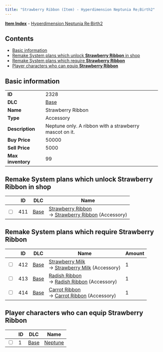```yaml
---
title: "Strawberry Ribbon (Item) - Hyperdimension Neptunia Re;Birth2"
---
```


[**Item Index**](/neptunia/rb2/item/index.html) - [Hyperdimension Neptunia Re;Birth2](/neptunia/rb2)

## Contents

- [Basic information](#basic-information)
- [Remake System plans which unlock **Strawberry Ribbon** in shop](#remake-system-plans-which-unlock-strawberry-ribbon-in-shop)
- [Remake System plans which require **Strawberry Ribbon**](#remake-system-plans-which-require-strawberry-ribbon)
- [Player characters who can equip **Strawberry Ribbon**](#player-characters-who-can-equip-strawberry-ribbon)

## Basic information

|   |   |
| -- | -- |
| **ID** | 2328 |
| **DLC** | [Base](/neptunia/rb2/dlc/0-base.html) |
| **Name** | Strawberry Ribbon |
| **Type** | Accessory |
| **Description** | Neptune only. A ribbon with a strawberry mascot on it. |
| **Buy Price** | 50000 |
| **Sell Price** | 5000 |
| **Max inventory** | 99 |

## Remake System plans which unlock **Strawberry Ribbon** in shop

|    | ID | DLC | Name |
| -- | -- | --- | ---- |
| <input type="checkbox" id="rb2-remake-0-411" class="trackbox" /> | 411 | [Base](/neptunia/rb2/dlc/0-base.html) | [Strawberry Ribbon](/neptunia/rb2/remake/0-411-strawberry-ribbon.html)<br />→ [Strawberry Ribbon](/neptunia/rb2/item/0-2328-strawberry-ribbon.html) (Accessory) |

## Remake System plans which require **Strawberry Ribbon**

|    | ID | DLC | Name | Amount |
| -- | -- | --- | ---- | ------ |
| <input type="checkbox" id="rb2-remake-0-412" class="trackbox" /> | 412 | [Base](/neptunia/rb2/dlc/0-base.html) | [Strawberry Milk](/neptunia/rb2/remake/0-412-strawberry-milk.html)<br />→ [Strawberry Milk](/neptunia/rb2/item/0-2329-strawberry-milk.html) (Accessory) | 1 |
| <input type="checkbox" id="rb2-remake-0-413" class="trackbox" /> | 413 | [Base](/neptunia/rb2/dlc/0-base.html) | [Radish Ribbon](/neptunia/rb2/remake/0-413-radish-ribbon.html)<br />→ [Radish Ribbon](/neptunia/rb2/item/0-2330-radish-ribbon.html) (Accessory) | 1 |
| <input type="checkbox" id="rb2-remake-0-414" class="trackbox" /> | 414 | [Base](/neptunia/rb2/dlc/0-base.html) | [Carrot Ribbon](/neptunia/rb2/remake/0-414-carrot-ribbon.html)<br />→ [Carrot Ribbon](/neptunia/rb2/item/0-2331-carrot-ribbon.html) (Accessory) | 1 |

## Player characters who can equip **Strawberry Ribbon**

|    | ID | DLC | Name |
| -- | -- | --- | ---- |
| <input type="checkbox" id="rb2-player-0-1" class="trackbox" /> | 1 | [Base](/neptunia/rb2/dlc/0-base.html) | [Neptune](/neptunia/rb2/player/0-1-neptune.html) |